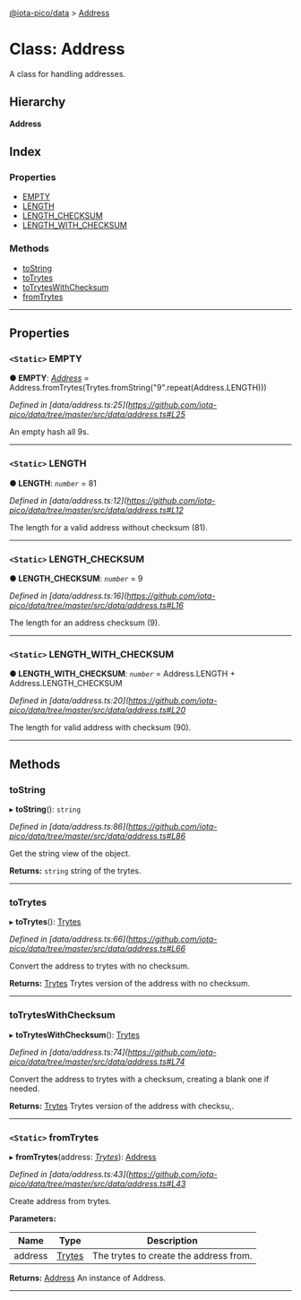 [@iota-pico/data](../README.md) > [Address](../classes/address.md)

# Class: Address

A class for handling addresses.

## Hierarchy

**Address**

## Index

### Properties

* [EMPTY](address.md#empty)
* [LENGTH](address.md#length)
* [LENGTH_CHECKSUM](address.md#length_checksum)
* [LENGTH_WITH_CHECKSUM](address.md#length_with_checksum)

### Methods

* [toString](address.md#tostring)
* [toTrytes](address.md#totrytes)
* [toTrytesWithChecksum](address.md#totryteswithchecksum)
* [fromTrytes](address.md#fromtrytes)

---

## Properties

<a id="empty"></a>

### `<Static>` EMPTY

**● EMPTY**: *[Address](address.md)* =  Address.fromTrytes(Trytes.fromString("9".repeat(Address.LENGTH)))

*Defined in [data/address.ts:25](https://github.com/iota-pico/data/tree/master/src/data/address.ts#L25*

An empty hash all 9s.

___
<a id="length"></a>

### `<Static>` LENGTH

**● LENGTH**: *`number`* = 81

*Defined in [data/address.ts:12](https://github.com/iota-pico/data/tree/master/src/data/address.ts#L12*

The length for a valid address without checksum (81).

___
<a id="length_checksum"></a>

### `<Static>` LENGTH_CHECKSUM

**● LENGTH_CHECKSUM**: *`number`* = 9

*Defined in [data/address.ts:16](https://github.com/iota-pico/data/tree/master/src/data/address.ts#L16*

The length for an address checksum (9).

___
<a id="length_with_checksum"></a>

### `<Static>` LENGTH_WITH_CHECKSUM

**● LENGTH_WITH_CHECKSUM**: *`number`* =  Address.LENGTH + Address.LENGTH_CHECKSUM

*Defined in [data/address.ts:20](https://github.com/iota-pico/data/tree/master/src/data/address.ts#L20*

The length for valid address with checksum (90).

___

## Methods

<a id="tostring"></a>

###  toString

▸ **toString**(): `string`

*Defined in [data/address.ts:86](https://github.com/iota-pico/data/tree/master/src/data/address.ts#L86*

Get the string view of the object.

**Returns:** `string`
string of the trytes.

___
<a id="totrytes"></a>

###  toTrytes

▸ **toTrytes**(): [Trytes](trytes.md)

*Defined in [data/address.ts:66](https://github.com/iota-pico/data/tree/master/src/data/address.ts#L66*

Convert the address to trytes with no checksum.

**Returns:** [Trytes](trytes.md)
Trytes version of the address with no checksum.

___
<a id="totryteswithchecksum"></a>

###  toTrytesWithChecksum

▸ **toTrytesWithChecksum**(): [Trytes](trytes.md)

*Defined in [data/address.ts:74](https://github.com/iota-pico/data/tree/master/src/data/address.ts#L74*

Convert the address to trytes with a checksum, creating a blank one if needed.

**Returns:** [Trytes](trytes.md)
Trytes version of the address with checksu,.

___
<a id="fromtrytes"></a>

### `<Static>` fromTrytes

▸ **fromTrytes**(address: *[Trytes](trytes.md)*): [Address](address.md)

*Defined in [data/address.ts:43](https://github.com/iota-pico/data/tree/master/src/data/address.ts#L43*

Create address from trytes.

**Parameters:**

| Name | Type | Description |
| ------ | ------ | ------ |
| address | [Trytes](trytes.md) |  The trytes to create the address from. |

**Returns:** [Address](address.md)
An instance of Address.

___

